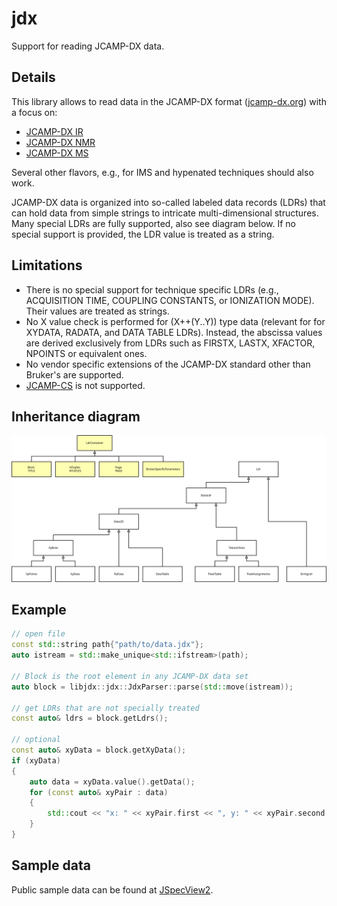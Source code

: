 # jdx

Support for reading JCAMP-DX data.

## Details

This library allows to read data in the JCAMP-DX format ([jcamp-dx.org](http://www.jcamp-dx.org/)) with a focus on:
* [JCAMP-DX IR](http://www.jcamp-dx.org/protocols/dxir01.pdf)
* [JCAMP-DX NMR](http://www.jcamp-dx.org/protocols/dxnmr01.pdf)
* [JCAMP-DX MS](http://www.jcamp-dx.org/protocols/dxms01.pdf)

Several other flavors, e.g., for IMS and hypenated techniques should also work.

JCAMP-DX data is organized into so-called labeled data records (LDRs) that can hold data from simple strings to intricate multi-dimensional structures. Many special LDRs are fully supported, also see diagram below. If no special support is provided, the LDR value is treated as a string.

## Limitations

* There is no special support for technique specific LDRs (e.g., ACQUISITION TIME, COUPLING CONSTANTS, or IONIZATION MODE). Their values are treated as strings.
* No X value check is performed for (X++(Y..Y)) type data (relevant for for XYDATA, RADATA, and DATA TABLE LDRs). Instead, the abscissa values are derived exclusively from LDRs such as FIRSTX, LASTX, XFACTOR, NPOINTS or equivalent ones.
* No vendor specific extensions of the JCAMP-DX standard other than Bruker's are supported.
* [JCAMP-CS](http://www.jcamp-dx.org/protocols/dxcs01.pdf) is not supported.

## Inheritance diagram

![Inheritance diagram](DataHierarchy.svg "Inheritance diagram")

## Example

```cpp
// open file
const std::string path{"path/to/data.jdx"};
auto istream = std::make_unique<std::ifstream>(path);

// Block is the root element in any JCAMP-DX data set
auto block = libjdx::jdx::JdxParser::parse(std::move(istream));

// get LDRs that are not specially treated
const auto& ldrs = block.getLdrs();

// optional
const auto& xyData = block.getXyData();
if (xyData)
{
    auto data = xyData.value().getData();
    for (const auto& xyPair : data)
    {
        std::cout << "x: " << xyPair.first << ", y: " << xyPair.second << "\n";
    }
}

```

## Sample data

Public sample data can be found at [JSpecView2](http://wwwchem.uwimona.edu.jm/spectra/JSpecView2/sample/).
